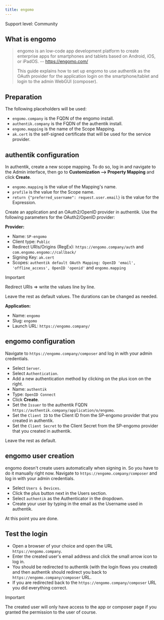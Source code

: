 ```yaml
---
title: engomo
---
```


<span class="badge badge--secondary">Support level: Community</span>

## What is engomo

> engomo is an low-code app development platform to create enterprise apps for smartphones and tablets based on Android, iOS, or iPadOS.
> -- https://engomo.com/
>
> This guide explains how to set up engomo to use authentik as the OAuth provider for the application login on the smartphone/tablet and login to the admin WebGUI (composer).

## Preparation

The following placeholders will be used:

-   `engomo.company` is the FQDN of the engomo install.
-   `authentik.company` is the FQDN of the authentik install.
-   `engomo.mapping` is the name of the Scope Mapping.
-   `ak.cert` is the self-signed certificate that will be used for the service provider.

## authentik configuration

In authentik, create a new scope mapping. To do so, log in and navigate to the Admin interface, then go to **Customization --> Property Mapping** and click **Create**.

-   `engomo.mapping` is the value of the Mapping's name.
-   `profile` is the value for the Scope name.
-   `return {"preferred_username": request.user.email}` is the value for the Expression.

Create an application and an OAuth2/OpenID provider in authentik. Use the following parameters for the OAuth2/OpenID provider:

**Provider:**

-   Name: `SP-engomo`
-   Client type: `Public`
-   Redirect URIs/Origins (RegEx): `https://engomo.company/auth` and `com.engomo.engomo://callback/`
-   Signing Key: `ak.cert`
-   Scopes: `authentik default OAuth Mapping: OpenID 'email', 'offline_access', OpenID 'openid'` and `engomo.mapping`

> [!IMPORTANT]
> Redirect URIs => write the values line by line.

Leave the rest as default values. The durations can be changed as needed.

**Application:**

-   Name: `engomo`
-   Slug: `engomo`
-   Launch URL: `https://engomo.company/`

## engomo configuration

Navigate to `https://engomo.company/composer` and log in with your admin credentials.

-   Select `Server`.
-   Select `Authentication`.
-   Add a new authentication method by clicking on the plus icon on the right.
-   Name: `authentik`
-   Type: `OpenID Connect`
-   Click **Create**.
-   Set the `Issuer` to the authentik FQDN `https://authentik.company/application/o/engomo`.
-   Set the `Client ID` to the Client ID from the SP-engomo provider that you created in authentik.
-   Set the `Client Secret` to the Client Secret from the SP-engomo provider that you created in authentik.

Leave the rest as default.

## engomo user creation

engomo doesn't create users automatically when signing in. So you have to do it manually right now.
Navigate to `https://engomo.company/composer` and log in with your admin credentials.

-   Select `Users & Devices`.
-   Click the plus button next in the Users section.
-   Select `authentik` as the Authenticator in the dropdown.
-   Create your user by typing in the email as the Username used in authentik.

At this point you are done.

## Test the login

-   Open a browser of your choice and open the URL `https://engomo.company`.
-   Enter the created user's email address and click the small arrow icon to log in.
-   You should be redirected to authentik (with the login flows you created) and then authentik should redirect you back to `https://engomo.company/composer` URL.
-   If you are redirected back to the `https://engomo.company/composer` URL you did everything correct.

> [!IMPORTANT]
> The created user will only have access to the app or composer page if you granted the permission to the user of course.
